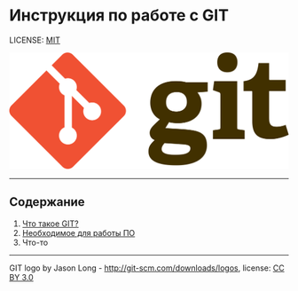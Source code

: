 # Инструкция по работе с GIT

LICENSE: [MIT](./license.md)

![git-logo](./assets/git-logo.png)

---


## Содержание
1. [Что такое GIT?](./content/gitt.md)
2. [Необходимое для работы ПО](./content/software)
3. Что-то
---

GIT logo by Jason Long - http://git-scm.com/downloads/logos, license: [CC BY 3.0](https://creativecommons.org/licenses/by/3.0/)
